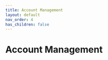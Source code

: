 ```yaml
---
title: Account Management
layout: default
nav_order: 4
has_children: false
---
```


# Account Management

